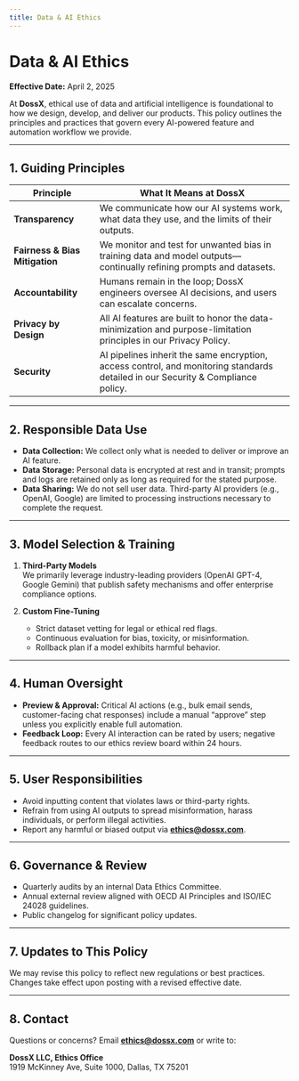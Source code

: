 ```yaml
---
title: Data & AI Ethics
---
```


# Data & AI Ethics

**Effective Date:** April 2, 2025  

At **DossX**, ethical use of data and artificial intelligence is foundational to how we design, develop, and deliver our products. This policy outlines the principles and practices that govern every AI-powered feature and automation workflow we provide.

---

## 1. Guiding Principles

| Principle              | What It Means at DossX                                           |
|------------------------|------------------------------------------------------------------|
| **Transparency**       | We communicate how our AI systems work, what data they use, and the limits of their outputs. |
| **Fairness & Bias Mitigation** | We monitor and test for unwanted bias in training data and model outputs—continually refining prompts and datasets. |
| **Accountability**     | Humans remain in the loop; DossX engineers oversee AI decisions, and users can escalate concerns. |
| **Privacy by Design**  | All AI features are built to honor the data-minimization and purpose-limitation principles in our Privacy Policy. |
| **Security**           | AI pipelines inherit the same encryption, access control, and monitoring standards detailed in our Security & Compliance policy. |

---

## 2. Responsible Data Use

- **Data Collection:** We collect only what is needed to deliver or improve an AI feature.  
- **Data Storage:** Personal data is encrypted at rest and in transit; prompts and logs are retained only as long as required for the stated purpose.  
- **Data Sharing:** We do not sell user data. Third-party AI providers (e.g., OpenAI, Google) are limited to processing instructions necessary to complete the request.

---

## 3. Model Selection & Training

1. **Third-Party Models**  
   We primarily leverage industry-leading providers (OpenAI GPT-4, Google Gemini) that publish safety mechanisms and offer enterprise compliance options.

2. **Custom Fine-Tuning**  
   - Strict dataset vetting for legal or ethical red flags.  
   - Continuous evaluation for bias, toxicity, or misinformation.  
   - Rollback plan if a model exhibits harmful behavior.

---

## 4. Human Oversight

- **Preview & Approval:** Critical AI actions (e.g., bulk email sends, customer-facing chat responses) include a manual “approve” step unless you explicitly enable full automation.  
- **Feedback Loop:** Every AI interaction can be rated by users; negative feedback routes to our ethics review board within 24 hours.

---

## 5. User Responsibilities

- Avoid inputting content that violates laws or third-party rights.  
- Refrain from using AI outputs to spread misinformation, harass individuals, or perform illegal activities.  
- Report any harmful or biased output via **ethics@dossx.com**.

---

## 6. Governance & Review

- Quarterly audits by an internal Data Ethics Committee.  
- Annual external review aligned with OECD AI Principles and ISO/IEC 24028 guidelines.  
- Public changelog for significant policy updates.

---

## 7. Updates to This Policy

We may revise this policy to reflect new regulations or best practices. Changes take effect upon posting with a revised effective date.

---

## 8. Contact

Questions or concerns? Email **ethics@dossx.com** or write to:  

**DossX LLC, Ethics Office**  
1919 McKinney Ave, Suite 1000, Dallas, TX 75201
